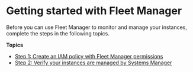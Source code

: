 # Getting started with Fleet Manager<a name="fleet-getting-started"></a>

Before you can use Fleet Manager to monitor and manage your instances, complete the steps in the following topics\.

**Topics**
+ [Step 1: Create an IAM policy with Fleet Manager permissions](fleet-setup-iam.md)
+ [Step 2: Verify your instances are managed by Systems Manager](fleet-setup-instances.md)